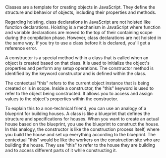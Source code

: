 Classes are a template for creating objects in JavaScript. They define the structure and behavior of objects, including their properties and methods.

Regarding hoisting, class declarations in JavaScript are not hoisted like function declarations. Hoisting is a mechanism in JavaScript where function and variable declarations are moved to the top of their containing scope during the compilation phase. However, class declarations are not hoisted in the same way. If you try to use a class before it is declared, you'll get a reference error.

A constructor is a special method within a class that is called when an object is created based on that class. It is used to initialize the object's properties and perform any setup operations. The constructor method is identified by the keyword constructor and is defined within the class.

The contextual "this" refers to the current object instance that is being created or is in scope. Inside a constructor, the "this" keyword is used to refer to the object being constructed. It allows you to access and assign values to the object's properties within the constructor.

To explain this to a non-technical friend, you can use an analogy of a blueprint for building houses. A class is like a blueprint that defines the structure and specifications for houses. When you want to create an actual house based on the blueprint, you use the blueprint to construct the house. In this analogy, the constructor is like the construction process itself, where you build the house and set up everything according to the blueprint. The contextual "this" would be like the workers on the construction site who are building the house. They use "this" to refer to the house they are building and to access different parts of it while constructing it.

